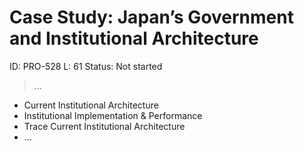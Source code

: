 # Case Study: Japan’s Government and Institutional Architecture

ID: PRO-528
L: 61
Status: Not started

> …
> 

- Current Institutional Architecture
- Institutional Implementation & Performance
- Trace Current Institutional Architecture
- …